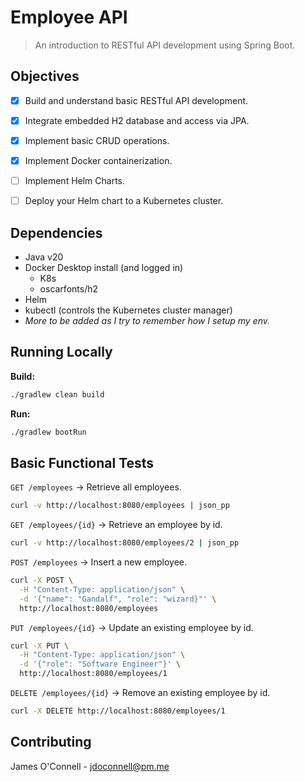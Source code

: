 # Employee API
> An introduction to RESTful API development using Spring Boot.

## Objectives
- [x] Build and understand basic RESTful API development.
- [x] Integrate embedded H2 database and access via JPA.
- [x] Implement basic CRUD operations.
- [x] Implement Docker containerization.
- [ ] Implement Helm Charts.
- [ ] Deploy your Helm chart to a Kubernetes cluster.



## Dependencies
- Java v20
- Docker Desktop install (and logged in)
  - K8s
  - oscarfonts/h2
- Helm
- kubectl (controls the Kubernetes cluster manager)
- *More to be added as I try to remember how I setup my env.*

## Running Locally

**Build:**
```bash
./gradlew clean build
```

**Run:**
```bash
./gradlew bootRun
```

## Basic Functional Tests

`GET /employees` -> Retrieve all employees.
```bash
curl -v http://localhost:8080/employees | json_pp
```

`GET /employees/{id}` -> Retrieve an employee by id.
```bash
curl -v http://localhost:8080/employees/2 | json_pp
```

`POST /employees` -> Insert a new employee.
```bash
curl -X POST \
  -H "Content-Type: application/json" \
  -d '{"name": "Gandalf", "role": "wizard}"' \
  http://localhost:8080/employees
```

`PUT /employees/{id}` -> Update an existing employee by id.
```bash
curl -X PUT \
  -H "Content-Type: application/json" \
  -d '{"role": "Software Engineer"}' \ 
  http://localhost:8080/employees/1
```

`DELETE /employees/{id}` -> Remove an existing employee by id.
```bash
curl -X DELETE http://localhost:8080/employees/1
```

## Contributing
James O'Connell - jdoconnell@pm.me
